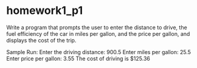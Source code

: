 # homework1_p1

Write a program that prompts the user to enter the distance to drive, the fuel efficiency of the car in miles per gallon, and the price per gallon, and displays the cost of the trip.

Sample Run:
Enter the driving distance: 900.5
Enter miles per gallon: 25.5
Enter price per gallon: 3.55
The cost of driving is $125.36
